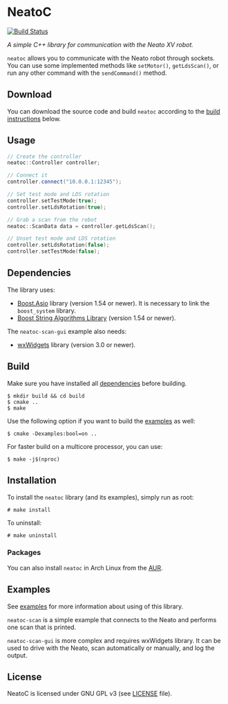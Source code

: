 # NeatoC
[![Build Status](https://travis-ci.org/branoholy/neatoc.svg?branch=master)](https://travis-ci.org/branoholy/neatoc)

*A simple C++ library for communication with the Neato XV robot.*

`neatoc` allows you to communicate with the Neato robot through sockets. You
can use some implemented methods like `setMotor()`, `getLdsScan()`, or run any
other command with the `sendCommand()` method.

## Download
You can download the source code and build `neatoc` according to
the [build instructions](#build) below.

## Usage
```cpp
// Create the controller
neatoc::Controller controller;

// Connect it
controller.connect("10.0.0.1:12345");

// Set test mode and LDS rotation
controller.setTestMode(true);
controller.setLdsRotation(true);

// Grab a scan from the robot
neatoc::ScanData data = controller.getLdsScan();

// Unset test mode and LDS rotation
controller.setLdsRotation(false);
controller.setTestMode(false);
```

## Dependencies
The library uses:

* [Boost.Asio](http://www.boost.org/doc/libs/release/doc/html/boost_asio.html)
library (version 1.54 or newer). It is necessary to link the `boost_system`
library.
* [Boost String Algorithms Library](http://www.boost.org/doc/libs/release/doc/html/string_algo.html)
(version 1.54 or newer).

The `neatoc-scan-gui` example also needs:

* [wxWidgets](https://www.wxwidgets.org) library (version 3.0 or newer).

## Build
Make sure you have installed all [dependencies](#dependencies) before building.

```text
$ mkdir build && cd build
$ cmake ..
$ make
```

Use the following option if you want to build the [examples](https://github.com/branoholy/neatoc/tree/master/examples)
as well:

```text
$ cmake -Dexamples:bool=on ..
```

For faster build on a multicore processor, you can use:

```text
$ make -j$(nproc)
```

## Installation
To install the `neatoc` library (and its examples), simply run as root:

```text
# make install
```

To uninstall:

```text
# make uninstall
```

### Packages
You can also install `neatoc` in Arch Linux from the [AUR](https://aur.archlinux.org/packages/neatoc).

## Examples
See [examples](https://github.com/branoholy/neatoc/tree/master/examples) for
more information about using of this library.

`neatoc-scan` is a simple example that connects to the Neato and performs one
scan that is printed.

`neatoc-scan-gui` is more complex and requires wxWidgets library. It can be used
 to drive with the Neato, scan automatically or manually, and log the output.

## License
NeatoC is licensed under GNU GPL v3 (see
[LICENSE](https://github.com/branoholy/neatoc/blob/master/LICENSE)
file).

